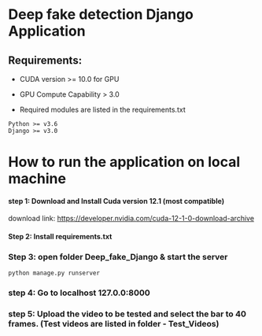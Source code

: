 # Deep fake detection Django Application

## Requirements:

- CUDA version >= 10.0 for GPU
- GPU Compute Capability > 3.0 


- Required modules are listed in the requirements.txt
```
Python >= v3.6
Django >= v3.0
```

# How to run the application on local machine

#### step 1: Download and Install Cuda version 12.1 (most compatible)

download link: https://developer.nvidia.com/cuda-12-1-0-download-archive

#### Step 2: Install requirements.txt 

### Step 3: open folder Deep_fake_Django & start the server

`python manage.py runserver`

### step 4: Go to localhost 127.0.0:8000 

### step 5: Upload the video to be tested and select the bar to 40 frames. (Test videos are listed in folder - Test_Videos)